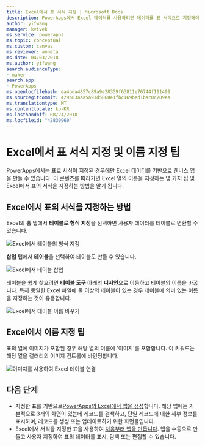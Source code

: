 ```yaml
---
title: Excel에서 표 서식 지정 | Microsoft Docs
description: PowerApps에서 Excel 데이터를 사용하려면 데이터를 표 서식으로 지정해야 합니다. 열 이름에 '이미지' 키워드 추가
author: yifwang
manager: kvivek
ms.service: powerapps
ms.topic: conceptual
ms.custom: canvas
ms.reviewer: anneta
ms.date: 04/03/2018
ms.author: yifwang
search.audienceType:
- maker
search.app:
- PowerApps
ms.openlocfilehash: ea4bda4857c89a9e28359f63811e70744f111499
ms.sourcegitcommit: 429b83aaa5a91d5868e1fbc169bed1bac0c709ea
ms.translationtype: MT
ms.contentlocale: ko-KR
ms.lasthandoff: 08/24/2018
ms.locfileid: "42830960"
---
```

# <a name="format-a-table-in-excel-and-naming-tips"></a>Excel에서 표 서식 지정 및 이름 지정 팁
PowerApps에서는 표로 서식이 지정된 경우에만 Excel 데이터를 기반으로 캔버스 앱을 만들 수 있습니다. 이 콘텐츠를 따라가면 Excel 열의 이름을 지정하는 몇 가지 팁 및 Excel에서 표의 서식을 지정하는 방법을 알게 됩니다.

## <a name="how-to-format-a-table-in-excel"></a>Excel에서 표의 서식을 지정하는 방법
Excel의 **홈** 탭에서 **테이블로 형식 지정**을 선택하면 사용자 데이터를 테이블로 변환할 수 있습니다.

![Excel에서 테이블의 형식 지정](./media/how-to-excel-tips/format-table.png)

**삽입** 탭에서 **테이블**을 선택하여 테이블도 만들 수 있습니다.

![Excel에서 테이블 삽입](./media/how-to-excel-tips/insert-table.png)

테이블을 쉽게 찾으려면 **테이블 도구** 아래의 **디자인**으로 이동하고 테이블의 이름을 바꿉니다. 특히 동일한 Excel 파일에 둘 이상의 테이블이 있는 경우 테이블에 의미 있는 이름을 지정하는 것이 유용합니다.

![Excel에서 테이블 이름 바꾸기](./media/how-to-excel-tips/rename-table.png)

## <a name="naming-tips-in-excel"></a>Excel에서 이름 지정 팁
표의 열에 이미지가 포함된 경우 해당 열의 이름에 '이미지'를 포함합니다. 이 키워드는 해당 열을 갤러리의 이미지 컨트롤에 바인딩합니다.

![이미지를 사용하여 Excel 테이블 연결](./media/how-to-excel-tips/connect-gallery.png)

## <a name="next-steps"></a>다음 단계
* 지정한 표를 기반으로[PowerApps의 Excel에서 앱을 생성](get-started-create-from-data.md)합니다. 해당 앱에는 기본적으로 3개의 화면이 있는데 레코드를 검색하고, 단일 레코드에 대한 세부 정보를 표시하며, 레코드를 생성 또는 업데이트하기 위한 화면들입니다.
* Excel에서 서식을 지정한 표을 사용하여 [처음부터 앱을 만듭니다](get-started-create-from-blank.md). 앱을 수동으로 만들고 사용자 지정하여 표의 데이터를 표시, 탐색 또는 편집할 수 있습니다.
